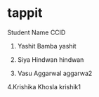 # tappit

Student Name           CCID

1. Yashit Bamba        yashit

2. Siya Hindwan        hindwan

3. Vasu Aggarwal       aggarwa2 

4.Krishika Khosla      krishik1
